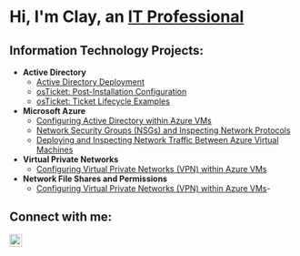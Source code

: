 <h1>Hi, I'm Clay, an <a href="https://linkedin.com/in/claywunder">IT Professional</a></h1>

<h2>Information Technology Projects:</h2>

- <b>Active Directory</b>
  - [Active Directory Deployment](https://github.com/ClayWunder/ActiveDirectory)
  - [osTicket: Post-Installation Configuration](https://github.com/ClayWunder/post-install-config)
  - [osTicket: Ticket Lifecycle Examples](https://github.com/ClayWunder/ticket-lifecycle)
- <b>Microsoft Azure</b>
  - [Configuring Active Directory within Azure VMs](https://github.com/ClayWunder/ActiveDirectory)
  - [Network Security Groups (NSGs) and Inspecting Network Protocols](https://github.com/ClayWunder/azure-network-protocols)
  - [Deploying and Inspecting Network Traffic Between Azure Virtual Machines](https://github.com/ClayWunder/VMs-Networking)
- <b>Virtual Private Networks</b>
  - [Configuring Virtual Private Networks (VPN) within Azure VMs](https://github.com/ClayWunder/VPN)
- <b>Network File Shares and Permissions</b>
  - [Configuring Virtual Private Networks (VPN) within Azure VMs](https://github.com/ClayWunder/VPN)-  
<h2>Connect with me:</h2>

[<img align="left" alt="claywunder | LinkedIn" width="22px" src="https://cdn.jsdelivr.net/npm/simple-icons@v3/icons/linkedin.svg" />][linkedin]

[linkedin]: https://linkedin.com/in/claywunder
